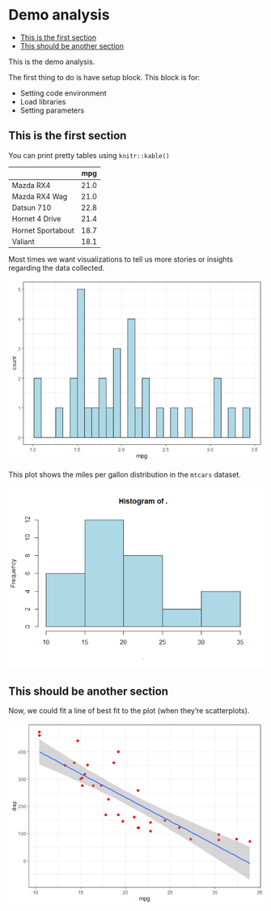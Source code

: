 Demo analysis
================

- [This is the first section](#this-is-the-first-section)
- [This should be another section](#this-should-be-another-section)

This is the demo analysis.

The first thing to do is have setup block. This block is for:

- Setting code environment
- Load libraries
- Setting parameters

## This is the first section

You can print pretty tables using `knitr::kable()`

|                   |  mpg |
|:------------------|-----:|
| Mazda RX4         | 21.0 |
| Mazda RX4 Wag     | 21.0 |
| Datsun 710        | 22.8 |
| Hornet 4 Drive    | 21.4 |
| Hornet Sportabout | 18.7 |
| Valiant           | 18.1 |

Most times we want visualizations to tell us more stories or insights
regarding the data collected.

![](demo_analysis_files/figure-gfm/mtcars-mpg-histgg-plot-1.png)<!-- -->

This plot shows the miles per gallon distribution in the `mtcars`
dataset.

![](demo_analysis_files/figure-gfm/mtcars-mpg-hist-baseR-plot-1.png)<!-- -->

## This should be another section

Now, we could fit a line of best fit to the plot (when they’re
scatterplots).

![](demo_analysis_files/figure-gfm/mtcars-mpg-disp-scatter-plot-1.png)<!-- -->
